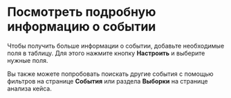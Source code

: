 # Посмотреть подробную информацию о событии

Чтобы получить больше информации о событии, добавьте необходимые поля в таблицу. Для этого нажмите кнопку **Настроить** и выберите нужные поля.

Вы также можете попробовать поискать другие события с помощью фильтров на странице **События** или раздела **Выборки** на странице анализа кейса.